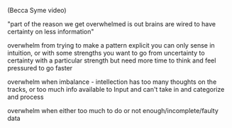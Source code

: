 (Becca Syme video)

"part of the reason we get overwhelmed is out brains are wired to have certainty on less information"

overwhelm from trying to make a pattern explicit you can only sense in intuition, or with some strengths you want to go from uncertainty to certainty with a particular strength but need more time to think and feel pressured to go faster

overwhelm when imbalance - intellection has too many thoughts on the tracks, or too much info available to Input and can't take in and categorize and process

overwhelm when either too much to do or not enough/incomplete/faulty data


